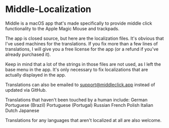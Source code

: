 # Middle-Localization

Middle is a macOS app that's made specifically to provide middle click functionality to the Apple Magic Mouse and trackpads.

The app is closed source, but here are the localization files. It's obvious that I've used machines for the translations. If you fix more than a few lines of translations, I will give you a free license for the app (or a refund if you've already purchased it). 

Keep in mind that a lot of the strings in those files are not used, as I left the base menu in the app. It's only necessary to fix localizations that are actually displayed in the app.

Translations can also be emailed to support@middleclick.app instead of updated via GitHub.

Translations that haven't been touched by a human include:
German
Portuguese (Brazil)
Portuguese (Portugal)
Russian
French
Polish
Italian
Dutch
Japanese

Translations for any languages that aren't localized at all are also welcome.
